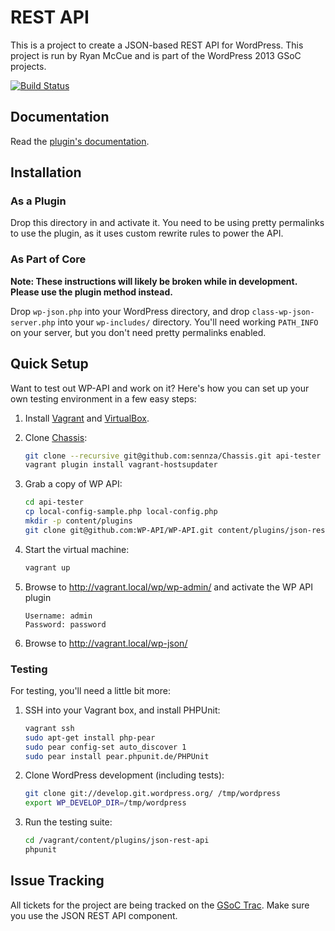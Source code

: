 # REST API
This is a project to create a JSON-based REST API for WordPress. This project is
run by Ryan McCue and is part of the WordPress 2013 GSoC projects.

[![Build Status](https://travis-ci.org/WP-API/WP-API.png?branch=master)](https://travis-ci.org/WP-API/WP-API)


## Documentation

Read the [plugin's documentation][docs].

[docs]: https://github.com/WP-API/WP-API/tree/master/docs


## Installation

### As a Plugin
Drop this directory in and activate it. You need to be using pretty permalinks
to use the plugin, as it uses custom rewrite rules to power the API.

### As Part of Core
**Note: These instructions will likely be broken while in development. Please
use the plugin method instead.**

Drop `wp-json.php` into your WordPress directory, and drop
`class-wp-json-server.php` into your `wp-includes/` directory. You'll need
working `PATH_INFO` on your server, but you don't need pretty permalinks
enabled.


## Quick Setup

Want to test out WP-API and work on it? Here's how you can set up your own
testing environment in a few easy steps:

1. Install [Vagrant](http://vagrantup.com/) and [VirtualBox](https://www.virtualbox.org/).
2. Clone [Chassis](https://github.com/sennza/Chassis):

   ```bash
   git clone --recursive git@github.com:sennza/Chassis.git api-tester
   vagrant plugin install vagrant-hostsupdater
   ```

3. Grab a copy of WP API:

   ```bash
   cd api-tester
   cp local-config-sample.php local-config.php
   mkdir -p content/plugins
   git clone git@github.com:WP-API/WP-API.git content/plugins/json-rest-api
   ```

4. Start the virtual machine:

   ```bash
   vagrant up
   ```

5. Browse to http://vagrant.local/wp/wp-admin/ and activate the WP API plugin

   ```
   Username: admin
   Password: password
   ```

6. Browse to http://vagrant.local/wp-json/


### Testing

For testing, you'll need a little bit more:

1. SSH into your Vagrant box, and install PHPUnit:

   ```bash
   vagrant ssh
   sudo apt-get install php-pear
   sudo pear config-set auto_discover 1
   sudo pear install pear.phpunit.de/PHPUnit
   ```

2. Clone WordPress development (including tests):

   ```bash
   git clone git://develop.git.wordpress.org/ /tmp/wordpress
   export WP_DEVELOP_DIR=/tmp/wordpress
   ```

3. Run the testing suite:

   ```bash
   cd /vagrant/content/plugins/json-rest-api
   phpunit
   ```


## Issue Tracking

All tickets for the project are being tracked on the [GSoC Trac][]. Make sure
you use the JSON REST API component.

[GSoC Trac]: https://gsoc.trac.wordpress.org/query?component=JSON+REST+API
